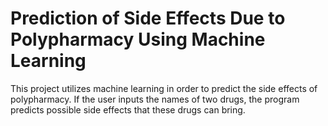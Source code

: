 # Prediction of Side Effects Due to Polypharmacy Using Machine Learning
This project utilizes machine learning in order to predict the side effects of polypharmacy. If the user inputs the names of two drugs, the program predicts possible side effects that these drugs can bring.
